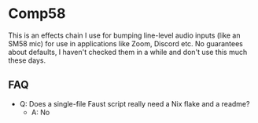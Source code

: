 # Comp58

This is an effects chain I use for bumping line-level audio inputs (like
an SM58 mic) for use in applications like Zoom, Discord etc. No
guarantees about defaults, I haven't checked them in a while and don't
use this much these days.

## FAQ

- Q: Does a single-file Faust script really need a Nix flake and a readme?
  - A: No

